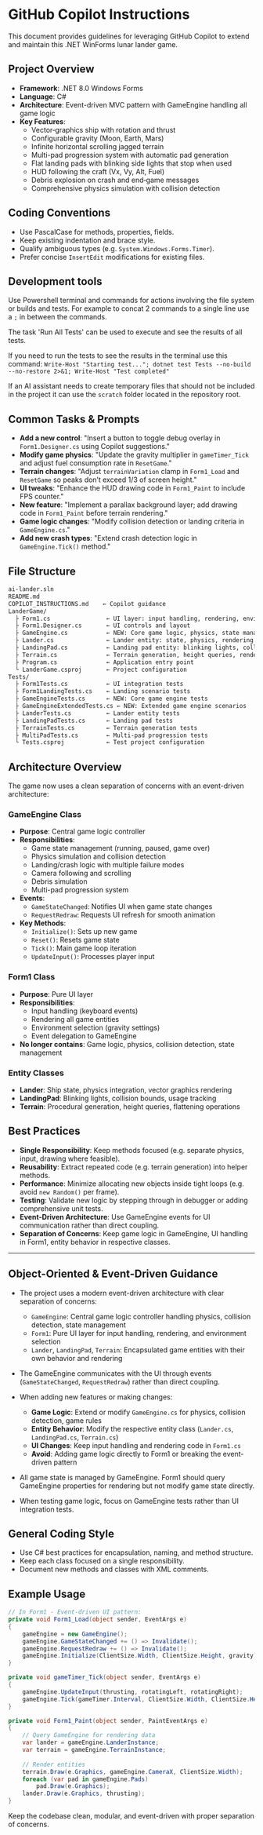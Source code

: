 # GitHub Copilot Instructions

This document provides guidelines for leveraging GitHub Copilot to extend and maintain this .NET WinForms lunar lander game.

## Project Overview

- **Framework**: .NET 8.0 Windows Forms
- **Language**: C#
- **Architecture**: Event-driven MVC pattern with GameEngine handling all game logic
- **Key Features**:
  - Vector‐graphics ship with rotation and thrust
  - Configurable gravity (Moon, Earth, Mars)
  - Infinite horizontal scrolling jagged terrain
  - Multi-pad progression system with automatic pad generation
  - Flat landing pads with blinking side lights that stop when used
  - HUD following the craft (Vx, Vy, Alt, Fuel)
  - Debris explosion on crash and end‐game messages
  - Comprehensive physics simulation with collision detection

## Coding Conventions

- Use PascalCase for methods, properties, fields.
- Keep existing indentation and brace style.
- Qualify ambiguous types (e.g. `System.Windows.Forms.Timer`).
- Prefer concise `InsertEdit` modifications for existing files.

## Development tools

Use Powershell terminal and commands for actions involving the file system or builds and tests. For example
to concat 2 commands to a single line use a `;` in between the commands.

The task 'Run All Tests' can be used to execute and see the results of all tests.

If you need to run the tests to see the results in the terminal use this command: `Write-Host "Starting test..."; dotnet test Tests --no-build --no-restore 2>&1; Write-Host "Test completed"`

If an AI assistant needs to create temporary files that should not be included in the project it can use the `scratch` folder located in the repository root.

## Common Tasks & Prompts

- **Add a new control**: "Insert a button to toggle debug overlay in `Form1.Designer.cs` using Copilot suggestions."
- **Modify game physics**: "Update the gravity multiplier in `gameTimer_Tick` and adjust fuel consumption rate in `ResetGame`."
- **Terrain changes**: "Adjust `terrainVariation` clamp in `Form1_Load` and `ResetGame` so peaks don’t exceed 1/3 of screen height."
- **UI tweaks**: "Enhance the HUD drawing code in `Form1_Paint` to include FPS counter."
- **New feature**: "Implement a parallax background layer; add drawing code in `Form1_Paint` before terrain rendering."
- **Game logic changes**: "Modify collision detection or landing criteria in `GameEngine.cs`."
- **Add new crash types**: "Extend crash detection logic in `GameEngine.Tick()` method."

## File Structure

```md
ai-lander.sln
README.md
COPILOT_INSTRUCTIONS.md    ← Copilot guidance
LanderGame/
  ├ Form1.cs                ← UI layer: input handling, rendering, environment selection
  ├ Form1.Designer.cs       ← UI controls and layout
  ├ GameEngine.cs           ← NEW: Core game logic, physics, state management
  ├ Lander.cs               ← Lander entity: state, physics, rendering
  ├ LandingPad.cs           ← Landing pad entity: blinking lights, collision bounds
  ├ Terrain.cs              ← Terrain generation, height queries, rendering
  ├ Program.cs              ← Application entry point
  └ LanderGame.csproj       ← Project configuration
Tests/
  ├ Form1Tests.cs           ← UI integration tests
  ├ Form1LandingTests.cs    ← Landing scenario tests
  ├ GameEngineTests.cs      ← NEW: Core game engine tests
  ├ GameEngineExtendedTests.cs ← NEW: Extended game engine scenarios
  ├ LanderTests.cs          ← Lander entity tests
  ├ LandingPadTests.cs      ← Landing pad tests
  ├ TerrainTests.cs         ← Terrain generation tests
  ├ MultiPadTests.cs        ← Multi-pad progression tests
  └ Tests.csproj            ← Test project configuration
```

## Architecture Overview

The game now uses a clean separation of concerns with an event-driven architecture:

### GameEngine Class

- **Purpose**: Central game logic controller
- **Responsibilities**:
  - Game state management (running, paused, game over)
  - Physics simulation and collision detection
  - Landing/crash logic with multiple failure modes
  - Camera following and scrolling
  - Debris simulation
  - Multi-pad progression system
- **Events**:
  - `GameStateChanged`: Notifies UI when game state changes
  - `RequestRedraw`: Requests UI refresh for smooth animation
- **Key Methods**:
  - `Initialize()`: Sets up new game
  - `Reset()`: Resets game state
  - `Tick()`: Main game loop iteration
  - `UpdateInput()`: Processes player input

### Form1 Class

- **Purpose**: Pure UI layer
- **Responsibilities**:
  - Input handling (keyboard events)
  - Rendering all game entities
  - Environment selection (gravity settings)
  - Event delegation to GameEngine
- **No longer contains**: Game logic, physics, collision detection, state management

### Entity Classes

- **Lander**: Ship state, physics integration, vector graphics rendering
- **LandingPad**: Blinking lights, collision bounds, usage tracking
- **Terrain**: Procedural generation, height queries, flattening operations

## Best Practices

- **Single Responsibility**: Keep methods focused (e.g. separate physics, input, drawing where feasible).
- **Reusability**: Extract repeated code (e.g. terrain generation) into helper methods.
- **Performance**: Minimize allocating new objects inside tight loops (e.g. avoid `new Random()` per frame).
- **Testing**: Validate new logic by stepping through in debugger or adding comprehensive unit tests.
- **Event-Driven Architecture**: Use GameEngine events for UI communication rather than direct coupling.
- **Separation of Concerns**: Keep game logic in GameEngine, UI handling in Form1, entity behavior in respective classes.

---

## Object-Oriented & Event-Driven Guidance

- The project uses a modern event-driven architecture with clear separation of concerns:
  - `GameEngine`: Central game logic controller handling physics, collision detection, state management
  - `Form1`: Pure UI layer for input handling, rendering, and environment selection
  - `Lander`, `LandingPad`, `Terrain`: Encapsulated game entities with their own behavior and rendering

- The GameEngine communicates with the UI through events (`GameStateChanged`, `RequestRedraw`) rather than direct coupling.

- When adding new features or making changes:
  - **Game Logic**: Extend or modify `GameEngine.cs` for physics, collision detection, game rules
  - **Entity Behavior**: Modify the respective entity class (`Lander.cs`, `LandingPad.cs`, `Terrain.cs`)
  - **UI Changes**: Keep input handling and rendering code in `Form1.cs`
  - **Avoid**: Adding game logic directly to Form1 or breaking the event-driven pattern

- All game state is managed by GameEngine. Form1 should query GameEngine properties for rendering but not modify game state directly.

- When testing game logic, focus on GameEngine tests rather than UI integration tests.

## General Coding Style

- Use C# best practices for encapsulation, naming, and method structure.
- Keep each class focused on a single responsibility.
- Document new methods and classes with XML comments.

## Example Usage

```csharp
// In Form1 - Event-driven UI pattern:
private void Form1_Load(object sender, EventArgs e)
{
    gameEngine = new GameEngine();
    gameEngine.GameStateChanged += () => Invalidate();
    gameEngine.RequestRedraw += () => Invalidate();
    gameEngine.Initialize(ClientSize.Width, ClientSize.Height, gravity);
}

private void gameTimer_Tick(object sender, EventArgs e)
{
    gameEngine.UpdateInput(thrusting, rotatingLeft, rotatingRight);
    gameEngine.Tick(gameTimer.Interval, ClientSize.Width, ClientSize.Height);
}

private void Form1_Paint(object sender, PaintEventArgs e)
{
    // Query GameEngine for rendering data
    var lander = gameEngine.LanderInstance;
    var terrain = gameEngine.TerrainInstance;
    
    // Render entities
    terrain.Draw(e.Graphics, gameEngine.CameraX, ClientSize.Width);
    foreach (var pad in gameEngine.Pads)
        pad.Draw(e.Graphics);
    lander.Draw(e.Graphics, thrusting);
}
```

Keep the codebase clean, modular, and event-driven with proper separation of concerns.
